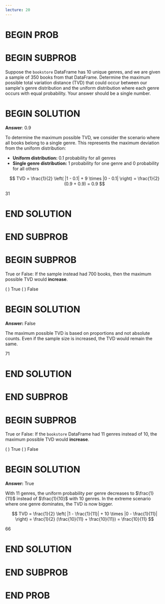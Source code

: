 ```yaml
---
lecture: 20
---
```


# BEGIN PROB

# BEGIN SUBPROB

Suppose the `bookstore` DataFrame has $10$ unique genres, and we are
given a sample of $350$ books from that DataFrame. Determine the maximum
possible total variation distance (TVD) that could occur between our
sample's genre distribution and the uniform distribution where each
genre occurs with equal probability. Your answer should be a single
number.

# BEGIN SOLUTION

 **Answer**: 0.9

 To determine the maximum possible TVD, we consider the scenario where all books belong to a single genre. This represents the maximum deviation from the uniform distribution:

- **Uniform distribution:** $0.1$ probability for all genres
- **Single genre distribution:** $1$ probability for one genre and $0$ probability for all others

$$ 
TVD = \frac{1}{2} \left( |1 - 0.1| + 9 \times |0 - 0.1| \right) = \frac{1}{2} (0.9 + 0.9) = 0.9 
$$


<average>31</average>

# END SOLUTION

# END SUBPROB

# BEGIN SUBPROB

True or False: If the sample instead had 700 books, then the maximum
possible TVD would **increase**.

( ) True 
( ) False

# BEGIN SOLUTION

**Answer:** False

The maximum possible TVD is based on proportions and not absolute counts. Even if the sample size is increased, the TVD would remain the same.



<average>71</average>

# END SOLUTION

# END SUBPROB

# BEGIN SUBPROB

True or False: If the `bookstore` DataFrame had 11 genres instead of 10,
the maximum possible TVD would **increase**.

( ) True 
( ) False

# BEGIN SOLUTION

**Answer:** True

With 11 genres, the uniform probability per genre decreases to $\frac{1}{11}$ instead of $\frac{1}{10}$ with 10 genres. In the extreme scenario where one genre dominates, the TVD is now bigger.

$$
TVD = \frac{1}{2} \left( |1 - \frac{1}{11}| + 10 \times |0 - \frac{1}{11}| \right) = \frac{1}{2} (\frac{10}{11} + \frac{10}{11}) = \frac{10}{11} 
$$


<average>66</average>

# END SOLUTION

# END SUBPROB

# END PROB